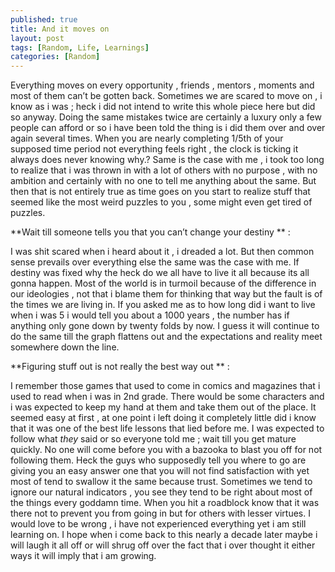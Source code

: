 ```yaml
---
published: true
title: And it moves on 
layout: post
tags: [Random, Life, Learnings]
categories: [Random]
---
```

Everything moves on  every opportunity ,  friends , mentors , moments and most of them can’t be gotten back. Sometimes we are scared to move on , i know as i was ; heck i did not intend to write this whole piece here but did so anyway. Doing the same mistakes twice are certainly a luxury only a few people can afford or so i have been told the thing is i did them over and over again several times. When you are nearly completing 1/5th of your supposed time period not everything feels right , the clock is ticking it always does never knowing why.? Same is the case with me , i took too long to realize that i was thrown in with a lot of others with no purpose , with no ambition and certainly with no one to tell me anything about the same. But then that is not entirely true as time goes on you start to realize stuff that seemed like the most weird puzzles to you , some might even get tired of puzzles.

**Wait till someone  tells you that you can’t change your destiny ** :

I was shit scared when i heard about it , i dreaded a lot. But then common sense prevails over everything else the same was the case with me. If destiny was fixed why the heck do we all have to live it all because its all gonna happen. Most of the world is in turmoil because of the difference in our ideologies , not that i blame them for thinking that way but the fault is of the times we are living in. If you asked me as to how long did i want to live when i was 5 i would tell you about a 1000 years , the number has if anything only gone down by twenty folds by now. I guess it will continue to do the same till the graph flattens out and the expectations and reality meet somewhere down the line.

 

**Figuring stuff out is not really the best way out ** : 

I remember those games that used to come in comics and magazines that i used to read when i was in 2nd grade. There would be some characters and i was expected to keep my hand at them and take them out of the place. It seemed easy at first , at one point i left doing it completely little did i know that it was one of the best life lessons that lied before me. I was expected to follow what *they* said or so everyone told me ; wait till you get mature quickly.  No one will come before you with a bazooka to blast you off for not following them. Heck the guys who supposedly tell you where to go are giving you an easy answer one that you will not find satisfaction with yet most of tend to swallow it the same because trust. Sometimes we tend to ignore our natural indicators , you see they tend to be right about most of the things every goddamn time. When you hit a roadblock know that it was there not to prevent you from going in but for others with lesser virtues. I would love to be wrong , i have not experienced everything yet i am still learning on. I hope when i come back to this nearly a decade later maybe i will laugh it all off or will shrug off over the fact that i over thought it either ways it will imply that i am growing.